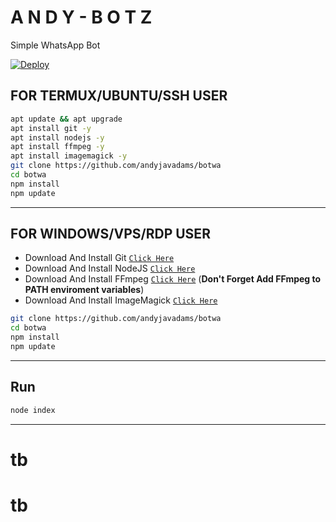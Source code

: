 # A N D Y - B O T Z

Simple WhatsApp Bot

[![Deploy](https://www.herokucdn.com/deploy/button.svg)](https://heroku.com/deploy?template=https://github.com/andyjavadams/botwa)

## FOR TERMUX/UBUNTU/SSH USER

```bash
apt update && apt upgrade
apt install git -y
apt install nodejs -y
apt install ffmpeg -y
apt install imagemagick -y
git clone https://github.com/andyjavadams/botwa
cd botwa
npm install
npm update
```

---------

## FOR WINDOWS/VPS/RDP USER

* Download And Install Git [`Click Here`](https://git-scm.com/downloads)
* Download And Install NodeJS [`Click Here`](https://nodejs.org/en/download)
* Download And Install FFmpeg [`Click Here`](https://ffmpeg.org/download.html) (**Don't Forget Add FFmpeg to PATH enviroment variables**)
* Download And Install ImageMagick [`Click Here`](https://imagemagick.org/script/download.php)

```bash
git clone https://github.com/andyjavadams/botwa
cd botwa
npm install
npm update
```

---------

## Run

```bash
node index
```

---------
# tb
# tb
